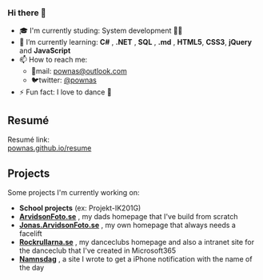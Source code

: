### Hi there 👋

- :mortar_board: I'm currently studing: System development 👨‍💻
- 🌱 I’m currently learning: **C#** , **.NET** , **SQL** , **.md** , **HTML5**, **CSS3**, **jQuery** and **JavaScript**
- 📫 How to reach me:
  - 📧mail: [pownas@outlook.com](mailto:pownas@outlook.com)
  - 🐦twitter: [@pownas](https://twitter.com/pownas)
- ⚡ Fun fact: I love to dance 🕺

## Resumé
Resumé link:\
[pownas.github.io/resume](https://pownas.github.io/resume/)

## Projects
Some projects I'm currently working on:

- **School projects** (ex: Projekt-IK201G)
- **[ArvidsonFoto.se](https://ArvidsonFoto.se)** , my dads homepage that I've build from scratch
- **[Jonas.ArvidsonFoto.se](https://Jonas.ArvidsonFoto.se)** , my own homepage that always needs a facelift
- **[Rockrullarna.se](https://www.Rockrullarna.se)** , my danceclubs homepage and also a intranet site for the danceclub that I've created in Microsoft365
- **[Namnsdag](https://pownas.github.io/Namnsdag/)** , a site I wrote to get a iPhone notification with the name of the day

<!--
**pownas/pownas** is a ✨ _special_ ✨ repository because its `README.md` (this file) appears on your GitHub profile.

Here are some ideas to get you started:

- 🔭 I’m currently working on ...
- 🌱 I’m currently learning ...
- 👯 I’m looking to collaborate on ...
- 🤔 I’m looking for help with ...
- 💬 Ask me about ...
- 📫 How to reach me: ...
- 😄 Pronouns: ...
- ⚡ Fun fact: ...
-->
